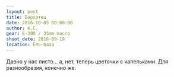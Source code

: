 ```yaml
---
layout: post
title: Бархатец
date: 2016-10-05 00:00:00
author: К.С.
gear: E-300 / 35mm macro
shoot_date: 2016-09-19
location: Ёль-база
---
```


Давно у нас листо... а, нет, теперь цветочки с капельками. Для разнообразия, конечно же.
